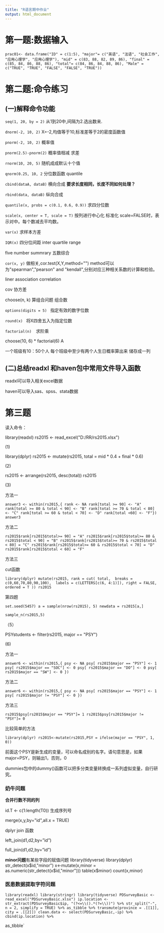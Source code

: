```yaml
---
title: "R语言期中作业"
output: html_document
---
```

# 第一题:数据输入

`prac01<- data.frame("ID" = c(1:5), "major"= c("英语", "法语", "社会工作", "应用心理学", "应用心理学"), "mid" = c(83, 88, 82, 89, 86), "final" = c(85, 84, 86, 88, 86), "total"= c(84, 86, 84, 88, 86), "Male" = c("TRUE", "TRUE", "FALSE", "FALSE", "TRUE"))`

# 第二题:命令练习

## (一)解释命令功能

`seq(1, 20, by = 2)`   从1到20中,间隔为2.选出数来.

`dnorm(-2, 10, 2)`   X=-2,均值等于10,标准差等于2的密度函数值

`pnorm(-2, 10, 2)`   概率值

`pnorm(2.5)-pnorm(2)` 概率值相减 求差

`rnorm(10, 20, 5)`   随机成成默认十个值

`qnorm(0.25, 10, 2`  分位数函数 quantile 

`cbind(dataA, dataB)` 横向合成 **要求长度相同，长度不同如何处理？**

`rbind(data, dataB)`  纵向合成

`quantile(x, probs = c(0.1, 0.6, 0.9))`  求四分位数 

`scale(x, center = T, scale = T)`  按列进行中心化 标准化  scale=FALSE时，表示对中。每个数减去平均数。

`var(x)` 求样本方差

`IQR(x)` 四分位间距 inter quartile range 

five number summrary  五数综合

`cor(x, y)` 做相关,cor.test(X,Y,method="")
method可以为"spearman","pearson" and "kendall",分别对应三种相关系数的计算和检验。

liner association correlation 

cov 协方差

choose(n, k) 算组合问题 组合数

`options(digits = 5) ` 指定有效的数字位数

`round(x) ` 将X四舍五入为指定位数

`factorial(n)  `求阶乘

choose(10, 6) * factorial(6)  A

一个班级有10：50个人 每个班级中至少有两个人生日概率算出来 储存成一列 



## (二)总结readxl 和haven包中常用文件导入函数

readxl可以导入相关excel数据

haven可以导入sas、spss、stata数据

# 第三题

读入命令：

library(readxl)
rs2015 <- read_excel("D:/RR/rs2015.xlsx")

(1)

library(dplyr)
rs2015 <- mutate(rs2015, total = mid * 0.4 + final * 0.6)

(2)

rs2015 <- arrange(rs2015, desc(total))
rs2015

(3)

方法一

`answer3 <- within(rs2015,{
 rank <- NA
 rank[total >= 90] <- "A"
 rank[total >= 80 & total < 90] <- "B"
 rank[total >= 70 & total < 80] <- "C"
 rank[total >= 60 & total < 70] <- "D"
 rank[total <60] <- "F"})
answer3`

方法二

`rs2015$rank[rs2015$total>= 90] = "A"
rs2015$rank[rs2015$total>= 80 & rs2015$total < 90] = "B"
rs2015$rank[rs2015$total>= 70 & rs2015$total < 80] = "C"
rs2015$rank[rs2015$total>= 60 & rs2015$total < 70] = "D"
rs2015$rank[rs2015$total < 60] = "F"`

方法三

cut函数

`library(dplyr)
mutate(rs2015,
rank = cut(
total, 
breaks = c(0,60,70,80,90,100), 
labels = c(LETTERS[c(6, 4:1)]),
right = FALSE,
ordered = T
))
rs2015`


第四题

`set.seed(5457)
a = sample(nrow(rs2015), 5)
newdata = rs2015[a,]`

`sample_n(rs2015,5)`

（5）

PSYstudents <- filter(rs2015, major  == "PSY")

(6)

方法一

`answer6 <- within(rs2015,{
 psy <- NA
 psy[ rs2015$major == "PSY"] <- 1
 psy[ rs2015$major == "SOC"] <- 0
 psy[ rs2015$major == "DO"] <- 0
 psy[ rs2015$major == "SW"] <- 0
 })`

方法二

`answer6 <- within(rs2015,{
 psy <- NA
 psy[ rs2015$major == "PSY"] <- 1
 psy[ rs2015$major != "PSY"] <- 0
 })`
 
 方法三
 
 `rs2015$psy[rs2015$major == "PSY"]= 1
 rs2015$psy[rs2015$major != "PSY"]= 0`
 
 比较简单的方法
 
 `library(dplyr)
 rs2015<-mutate(rs2015,PSY = ifelse(major == "PSY", 1, 0))`
 
前面这个PSY是新生成的变量，可以命名成别的名字。语句意思是，如果major=PSY，则输出1，否则，0

dummies包中的dummy()函数可以把多分类变量转换成一系列虚拟变量，自行研究。

### 奶牛问题

**合并行数不同的列**

id.T <- c(1:length(T0)) 生成序列号
 
 merge(x,y,by="id",all.x = TRUE)
 
 dplyr join 函数 
 
 left_join(d1,d2,by=”id”)
 
 full_join(d1,d2,by=”id”) 
 
 **minor问题**有某些字段的赋值问题
 library(tidyverse)
library(dplyr)
str_detect(x$id,"minor")
x<-mutate(x,minor = as.numeric(str_detect(x$id,"minor")))
table(x$minor)
count(x,minor)


### 医患数据提取字符问题

`library(readxl)
library(stringr)
library(tidyverse)
PDSurveyBasic <- read_excel("PDSurveyBasic.xlsx")
ip.location <- str_extract(PDSurveyBasic$ip, "(?<=\\().*(?=\\))") %>%
  str_split("-", n = 2, simplify = TRUE) %>%
  as_tibble %>%
  transmute(province = .[[1]], city = .[[2]])
clean.data <- select(PDSurveyBasic,-ip) %>%
  cbind(ip.location) %>%`
  
  
  
  as_tibble`
